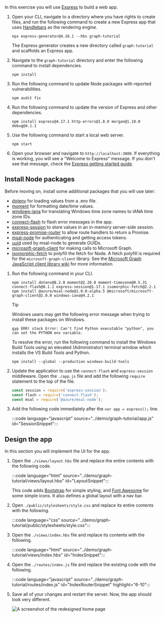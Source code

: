 <!-- markdownlint-disable MD002 MD041 -->

In this exercise you will use [Express](http://expressjs.com/) to build a web app.

1. Open your CLI, navigate to a directory where you have rights to create files, and run the following command to create a new Express app that uses [Handlebars](http://handlebarsjs.com/) as the rendering engine.

    ```Shell
    npx express-generator@4.16.1 --hbs graph-tutorial
    ```

    The Express generator creates a new directory called `graph-tutorial` and scaffolds an Express app.

1. Navigate to the `graph-tutorial` directory and enter the following command to install dependencies.

    ```Shell
    npm install
    ```

1. Run the following command to update Node packages with reported vulnerabilities.

    ```Shell
    npm audit fix
    ```

1. Run the following command to update the version of Express and other dependencies.

    ```Shell
    npm install express@4.17.1 http-errors@1.8.0 morgan@1.10.0 debug@4.1.1
    ```

1. Use the following command to start a local web server.

    ```Shell
    npm start
    ```

1. Open your browser and navigate to `http://localhost:3000`. If everything is working, you will see a "Welcome to Express" message. If you don't see that message, check the [Express getting started guide](http://expressjs.com/starter/generator.html).

## Install Node packages

Before moving on, install some additional packages that you will use later:

- [dotenv](https://github.com/motdotla/dotenv) for loading values from a .env file.
- [moment](https://github.com/moment/moment/) for formatting date/time values.
- [windows-iana](https://github.com/rubenillodo/windows-iana) for translating Windows time zone names to IANA time zone IDs.
- [connect-flash](https://github.com/jaredhanson/connect-flash) to flash error messages in the app.
- [express-session](https://github.com/expressjs/session) to store values in an in-memory server-side session.
- [express-promise-router](https://github.com/express-promise-router/express-promise-router) to allow route handlers to return a Promise.
- [msal-node](https://github.com/AzureAD/microsoft-authentication-library-for-js/tree/dev/lib/msal-node) for authenticating and getting access tokens.
- [uuid](https://github.com/uuidjs/uuid) used by msal-node to generate GUIDs.
- [microsoft-graph-client](https://github.com/microsoftgraph/msgraph-sdk-javascript) for making calls to Microsoft Graph.
- [isomorphic-fetch](https://github.com/matthew-andrews/isomorphic-fetch) to polyfill the fetch for Node. A fetch polyfill is required for the `microsoft-graph-client` library. See the [Microsoft Graph JavaScript client library wiki](https://github.com/microsoftgraph/msgraph-sdk-javascript/wiki/Migration-from-1.x.x-to-2.x.x#polyfill-only-when-required) for more information.

1. Run the following command in your CLI.

    ```Shell
    npm install dotenv@8.2.0 moment@2.28.0 moment-timezone@0.5.31 connect-flash@0.1.1 express-session@1.17.1 isomorphic-fetch@2.2.1
    npm install @azure/msal-node@1.0.0-alpha.5 @microsoft/microsoft-graph-client@2.0.0 windows-iana@4.2.1
    ```

    > [!TIP]
    > Windows users may get the following error message when trying to install these packages on Windows.
    >
    > ```Shell
    > gyp ERR! stack Error: Can't find Python executable "python", you can set the PYTHON env variable.
    > ```
    >
    > To resolve the error, run the following command to install the Windows Build Tools using an elevated (Administrator) terminal window which installs the VS Build Tools and Python.
    >
    > ```Shell
    > npm install --global --production windows-build-tools
    > ```

1. Update the application to use the `connect-flash` and `express-session` middleware. Open the `./app.js` file and add the following `require` statement to the top of the file.

    ```javascript
    const session = require('express-session');
    const flash = require('connect-flash');
    const msal = require('@azure/msal-node');
    ```

1. Add the following code immediately after the `var app = express();` line.

    :::code language="javascript" source="../demo/graph-tutorial/app.js" id="SessionSnippet":::

## Design the app

In this section you will implement the UI for the app.

1. Open the `./views/layout.hbs` file and replace the entire contents with the following code.

    :::code language="html" source="../demo/graph-tutorial/views/layout.hbs" id="LayoutSnippet":::

    This code adds [Bootstrap](http://getbootstrap.com/) for simple styling, and [Font Awesome](https://fontawesome.com/) for some simple icons. It also defines a global layout with a nav bar.

1. Open `./public/stylesheets/style.css` and replace its entire contents with the following.

    :::code language="css" source="../demo/graph-tutorial/public/stylesheets/style.css":::

1. Open the `./views/index.hbs` file and replace its contents with the following.

    :::code language="html" source="../demo/graph-tutorial/views/index.hbs" id="IndexSnippet":::

1. Open the `./routes/index.js` file and replace the existing code with the following.

    :::code language="javascript" source="../demo/graph-tutorial/routes/index.js" id="IndexRouterSnippet" highlight="6-10":::

1. Save all of your changes and restart the server. Now, the app should look very different.

    ![A screenshot of the redesigned home page](./images/create-app-01.png)
